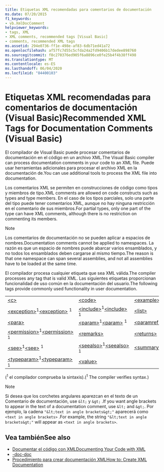 ```yaml
---
title: Etiquetas XML recomendadas para comentarios de documentación
ms.date: 07/20/2015
f1_keywords:
- vb.XmlDocComment
helpviewer_keywords:
- tags, XML
- XML comments, recommended tags [Visual Basic]
- comments, recommended XML tags
ms.assetid: 294e0736-ff1e-498e-af83-6db71ed41a72
ms.openlocfilehash: af57fc7d55c5cfda24a2fd9406b17dedee898760
ms.sourcegitcommit: f8c270376ed905f6a8896ce0fe25b4f4b38ff498
ms.translationtype: MT
ms.contentlocale: es-ES
ms.lasthandoff: 06/04/2020
ms.locfileid: "84400103"
---
```

# <a name="recommended-xml-tags-for-documentation-comments-visual-basic"></a><span data-ttu-id="55d5d-102">Etiquetas XML recomendadas para comentarios de documentación (Visual Basic)</span><span class="sxs-lookup"><span data-stu-id="55d5d-102">Recommended XML Tags for Documentation Comments (Visual Basic)</span></span>
<span data-ttu-id="55d5d-103">El compilador de Visual Basic puede procesar comentarios de documentación en el código en un archivo XML.</span><span class="sxs-lookup"><span data-stu-id="55d5d-103">The Visual Basic compiler can process documentation comments in your code to an XML file.</span></span> <span data-ttu-id="55d5d-104">Puede usar herramientas adicionales para procesar el archivo XML en la documentación de.</span><span class="sxs-lookup"><span data-stu-id="55d5d-104">You can use additional tools to process the XML file into documentation.</span></span>  
  
 <span data-ttu-id="55d5d-105">Los comentarios XML se permiten en construcciones de código como tipos y miembros de tipo.</span><span class="sxs-lookup"><span data-stu-id="55d5d-105">XML comments are allowed on code constructs such as types and type members.</span></span> <span data-ttu-id="55d5d-106">En el caso de los tipos parciales, solo una parte del tipo puede tener comentarios XML, aunque no hay ninguna restricción en el comentario de sus miembros.</span><span class="sxs-lookup"><span data-stu-id="55d5d-106">For partial types, only one part of the type can have XML comments, although there is no restriction on commenting its members.</span></span>  
  
> [!NOTE]
> <span data-ttu-id="55d5d-107">Los comentarios de documentación no se pueden aplicar a espacios de nombres.</span><span class="sxs-lookup"><span data-stu-id="55d5d-107">Documentation comments cannot be applied to namespaces.</span></span> <span data-ttu-id="55d5d-108">La razón es que un espacio de nombres puede abarcar varios ensamblados, y no todos los ensamblados deben cargarse al mismo tiempo.</span><span class="sxs-lookup"><span data-stu-id="55d5d-108">The reason is that one namespace can span several assemblies, and not all assemblies have to be loaded at the same time.</span></span>  
  
 <span data-ttu-id="55d5d-109">El compilador procesa cualquier etiqueta que sea XML válida.</span><span class="sxs-lookup"><span data-stu-id="55d5d-109">The compiler processes any tag that is valid XML.</span></span> <span data-ttu-id="55d5d-110">Las siguientes etiquetas proporcionan funcionalidad de uso común en la documentación del usuario.</span><span class="sxs-lookup"><span data-stu-id="55d5d-110">The following tags provide commonly used functionality in user documentation.</span></span>  
  
||||  
|---|---|---|  
|[\<c>](c.md)|[\<code>](code.md)|[\<example>](example.md)|  
|<span data-ttu-id="55d5d-111">[\<exception>](exception.md)<sup>1</sup></span><span class="sxs-lookup"><span data-stu-id="55d5d-111">[\<exception>](exception.md) <sup>1</sup></span></span>|<span data-ttu-id="55d5d-112">[\<include>](include.md)<sup>1</sup></span><span class="sxs-lookup"><span data-stu-id="55d5d-112">[\<include>](include.md) <sup>1</sup></span></span>|[\<list>](list.md)|  
|[\<para>](para.md)|<span data-ttu-id="55d5d-113">[\<param>](param.md)<sup>1</sup></span><span class="sxs-lookup"><span data-stu-id="55d5d-113">[\<param>](param.md) <sup>1</sup></span></span>|[\<paramref>](paramref.md)|  
|<span data-ttu-id="55d5d-114">[\<permission>](permission.md)<sup>1</sup></span><span class="sxs-lookup"><span data-stu-id="55d5d-114">[\<permission>](permission.md) <sup>1</sup></span></span>|[\<remarks>](remarks.md)|[\<returns>](returns.md)|  
|<span data-ttu-id="55d5d-115">[\<see>](see.md)<sup>1</sup></span><span class="sxs-lookup"><span data-stu-id="55d5d-115">[\<see>](see.md) <sup>1</sup></span></span>|<span data-ttu-id="55d5d-116">[\<seealso>](seealso.md)<sup>1</sup></span><span class="sxs-lookup"><span data-stu-id="55d5d-116">[\<seealso>](seealso.md) <sup>1</sup></span></span>|[\<summary>](summary.md)|  
|<span data-ttu-id="55d5d-117">[\<typeparam>](typeparam.md)<sup>1</sup></span><span class="sxs-lookup"><span data-stu-id="55d5d-117">[\<typeparam>](typeparam.md) <sup>1</sup></span></span>|[\<value>](value.md)||  
  
 <span data-ttu-id="55d5d-118">(<sup>1</sup> el compilador comprueba la sintaxis).</span><span class="sxs-lookup"><span data-stu-id="55d5d-118">(<sup>1</sup> The compiler verifies syntax.)</span></span>  
  
> [!NOTE]
> <span data-ttu-id="55d5d-119">Si desea que los corchetes angulares aparezcan en el texto de un Comentario de documentación, use `&lt;` y `&gt;` .</span><span class="sxs-lookup"><span data-stu-id="55d5d-119">If you want angle brackets to appear in the text of a documentation comment, use `&lt;` and `&gt;`.</span></span> <span data-ttu-id="55d5d-120">Por ejemplo, la cadena `"&lt;text in angle brackets&gt;"` aparecerá como `<text in angle brackets>` .</span><span class="sxs-lookup"><span data-stu-id="55d5d-120">For example, the string `"&lt;text in angle brackets&gt;"` will appear as `<text in angle brackets>`.</span></span>  
  
## <a name="see-also"></a><span data-ttu-id="55d5d-121">Vea también</span><span class="sxs-lookup"><span data-stu-id="55d5d-121">See also</span></span>

- [<span data-ttu-id="55d5d-122">Documentar el código con XML</span><span class="sxs-lookup"><span data-stu-id="55d5d-122">Documenting Your Code with XML</span></span>](../../programming-guide/program-structure/documenting-your-code-with-xml.md)
- [<span data-ttu-id="55d5d-123">-doc</span><span class="sxs-lookup"><span data-stu-id="55d5d-123">-doc</span></span>](../../reference/command-line-compiler/doc.md)
- [<span data-ttu-id="55d5d-124">Procedimiento para crear documentación XML</span><span class="sxs-lookup"><span data-stu-id="55d5d-124">How to: Create XML Documentation</span></span>](../../programming-guide/program-structure/how-to-create-xml-documentation.md)
